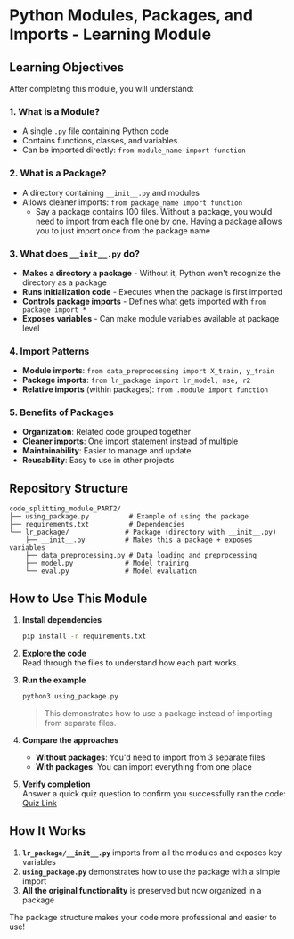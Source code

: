 # Python Modules, Packages, and Imports - Learning Module

## Learning Objectives

After completing this module, you will understand:

### 1. **What is a Module?**
- A single `.py` file containing Python code
- Contains functions, classes, and variables
- Can be imported directly: `from module_name import function`

### 2. **What is a Package?**
- A directory containing `__init__.py` and modules
- Allows cleaner imports: `from package_name import function`
  - Say a package contains 100 files. Without a package, you would need to import from each file one by one. Having a package allows you to just import once from the package name

### 3. **What does `__init__.py` do?**
- **Makes a directory a package** - Without it, Python won't recognize the directory as a package
- **Runs initialization code** - Executes when the package is first imported
- **Controls package imports** - Defines what gets imported with `from package import *`
- **Exposes variables** - Can make module variables available at package level

### 4. **Import Patterns**
- **Module imports**: `from data_preprocessing import X_train, y_train`
- **Package imports**: `from lr_package import lr_model, mse, r2`
- **Relative imports** (within packages): `from .module import function`

### 5. **Benefits of Packages**
- **Organization**: Related code grouped together
- **Cleaner imports**: One import statement instead of multiple
- **Maintainability**: Easier to manage and update
- **Reusability**: Easy to use in other projects

## Repository Structure

```
code_splitting_module_PART2/
├── using_package.py          # Example of using the package
├── requirements.txt          # Dependencies
└── lr_package/              # Package (directory with __init__.py)
    ├── __init__.py          # Makes this a package + exposes variables
    ├── data_preprocessing.py # Data loading and preprocessing
    ├── model.py             # Model training
    └── eval.py              # Model evaluation
```

## How to Use This Module

1. **Install dependencies**
   ```bash
   pip install -r requirements.txt
   ```

2. **Explore the code**  
   Read through the files to understand how each part works.

3. **Run the example**
   ```bash
   python3 using_package.py
   ```
   > This demonstrates how to use a package instead of importing from separate files.

4. **Compare the approaches**
   - **Without packages**: You'd need to import from 3 separate files
   - **With packages**: You can import everything from one place

5. **Verify completion**  
   Answer a quick quiz question to confirm you successfully ran the code:  
   [Quiz Link]([https://docs.google.com/forms/d/e/1FAIpQLScjxQsGWvdjXWOI23znq1BWv39saW_lV0nxhKch_wlHOkNTeQ/viewform?usp=sharing&ouid=102851559774167624772](https://docs.google.com/forms/d/e/1FAIpQLSdKIJtP58M1xWkUSXqe73a7gJXmpA2pqgUKg_MiPblw5IjPoQ/viewform?usp=header))

## How It Works

1. **`lr_package/__init__.py`** imports from all the modules and exposes key variables
2. **`using_package.py`** demonstrates how to use the package with a simple import
3. **All the original functionality** is preserved but now organized in a package

The package structure makes your code more professional and easier to use!
